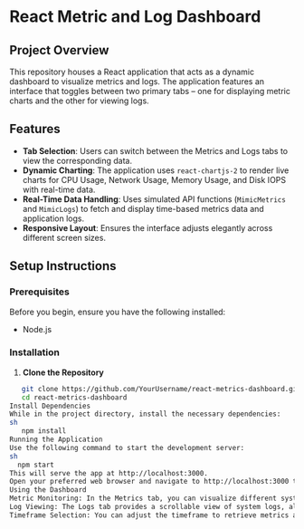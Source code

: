 # React Metric and Log Dashboard

## Project Overview

This repository houses a React application that acts as a dynamic dashboard to visualize metrics and logs. The application features an interface that toggles between two primary tabs – one for displaying metric charts and the other for viewing logs.

## Features

- **Tab Selection**: Users can switch between the Metrics and Logs tabs to view the corresponding data.
- **Dynamic Charting**: The application uses `react-chartjs-2` to render live charts for CPU Usage, Network Usage, Memory Usage, and Disk IOPS with real-time data.
- **Real-Time Data Handling**: Uses simulated API functions (`MimicMetrics` and `MimicLogs`) to fetch and display time-based metrics data and application logs.
- **Responsive Layout**: Ensures the interface adjusts elegantly across different screen sizes.

## Setup Instructions

### Prerequisites

Before you begin, ensure you have the following installed:
- Node.js

### Installation

1. **Clone the Repository**

```sh
   git clone https://github.com/YourUsername/react-metrics-dashboard.git
   cd react-metrics-dashboard
Install Dependencies
While in the project directory, install the necessary dependencies:
sh
   npm install
Running the Application
Use the following command to start the development server:
sh
  npm start
This will serve the app at http://localhost:3000.
Open your preferred web browser and navigate to http://localhost:3000 to view the application in action.
Using the Dashboard
Metric Monitoring: In the Metrics tab, you can visualize different system metrics through charts.
Log Viewing: The Logs tab provides a scrollable view of system logs, allowing you to monitor recent activities based on the retrieved logs.
Timeframe Selection: You can adjust the timeframe to retrieve metrics and logs from the past 5, 15, 30 minutes, or 1, 3, 6 hours through the dropdown selector.
